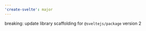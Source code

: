 ```yaml
---
'create-svelte': major
---
```


breaking: update library scaffolding for `@sveltejs/package` version 2
